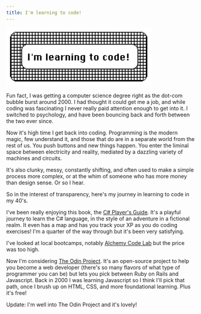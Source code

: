 ```yaml
---
title: I'm learning to code!
---
```


<img src="/assets/coding.png" alt="I'm learning to code!"/>

Fun fact, I was getting a computer science degree right as the dot-com bubble burst around 2000. I had thought it could get me a job, and while coding was fascinating I never really paid attention enough to get into it. I switched to psychology, and have been bouncing back and forth between the two ever since.

Now it's high time I get back into coding. Programming is the modern magic, few understand it, and those that do are in a separate world from the rest of us. You push buttons and new things happen. You enter the liminal space between electricity and reality, mediated by a dazzling variety of machines and circuits.

It's also clunky, messy, constantly shifting, and often used to make a simple process more complex, or at the whim of someone who has more money than design sense. Or so I hear.

So in the interest of transparency, here's my journey in learning to code in my 40's.

I've been really enjoying this book, the [C# Player's Guide](http://csharpplayersguide.com). It's a playful journey to learn the C# language, in the style of an adventure in a fictional realm. It even has a map and has you track your XP as you do coding exercises! I'm a quarter of the way through but it's been very satisfying.

I've looked at local bootcamps, notably [Alchemy Code Lab](https://www.alchemycodelab.com) but the price was too high.

Now I'm considering [The Odin Project](http://theodinproject.com). It's an open-source project to help you become a web developer (there's so many flavors of what type of programmer you can be) but lets you pick between Ruby on Rails and Javascript. Back in 2000 I was learning Javascript so I think I'll pick that path, once I brush up on HTML, CSS, and more foundational learning. Plus it's free!

Update: I'm well into The Odin Project and it's lovely!